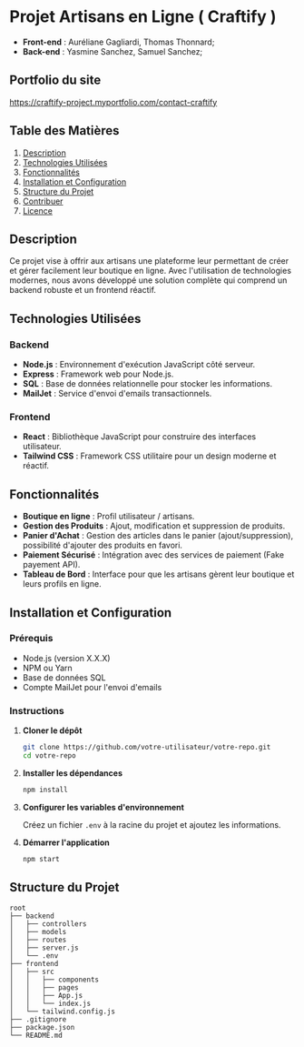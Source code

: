 # Projet Artisans en Ligne ( Craftify )

- **Front-end** : Auréliane Gagliardi,  Thomas Thonnard;
- **Back-end** : Yasmine Sanchez,  Samuel Sanchez;

## Portfolio du site

https://craftify-project.myportfolio.com/contact-craftify

## Table des Matières

1. [Description](#description)
2. [Technologies Utilisées](#technologies-utilisées)
3. [Fonctionnalités](#fonctionnalités)
4. [Installation et Configuration](#installation-et-configuration)
5. [Structure du Projet](#structure-du-projet)
6. [Contribuer](#contribuer)
7. [Licence](#licence)

## Description

Ce projet vise à offrir aux artisans une plateforme leur permettant de créer et gérer facilement leur boutique en ligne. Avec l'utilisation de technologies modernes, nous avons développé une solution complète qui comprend un backend robuste et un frontend réactif.

## Technologies Utilisées

### Backend

- **Node.js** : Environnement d'exécution JavaScript côté serveur.
- **Express** : Framework web pour Node.js.
- **SQL** : Base de données relationnelle pour stocker les informations.
- **MailJet** : Service d'envoi d'emails transactionnels.

### Frontend

- **React** : Bibliothèque JavaScript pour construire des interfaces utilisateur.
- **Tailwind CSS** : Framework CSS utilitaire pour un design moderne et réactif.

## Fonctionnalités

- **Boutique en ligne** : Profil utilisateur / artisans.
- **Gestion des Produits** : Ajout, modification et suppression de produits.
- **Panier d'Achat** : Gestion des articles dans le panier (ajout/suppression), possibilité d'ajouter des produits en favori.
- **Paiement Sécurisé** : Intégration avec des services de paiement (Fake payement API).
- **Tableau de Bord** : Interface pour que les artisans gèrent leur boutique et leurs profils en ligne.

## Installation et Configuration

### Prérequis

- Node.js (version X.X.X)
- NPM ou Yarn
- Base de données SQL
- Compte MailJet pour l'envoi d'emails

### Instructions

1. **Cloner le dépôt**

    ```bash
    git clone https://github.com/votre-utilisateur/votre-repo.git
    cd votre-repo
    ```

2. **Installer les dépendances**

    ```bash
    npm install
    ```

3. **Configurer les variables d'environnement**

    Créez un fichier `.env` à la racine du projet et ajoutez les informations.


4. **Démarrer l'application**

    ```bash
    npm start
    ```

## Structure du Projet

```plaintext
root
├── backend
│   ├── controllers
│   ├── models
│   ├── routes
│   ├── server.js
│   └── .env
├── frontend
│   ├── src
│   │   ├── components
│   │   ├── pages
│   │   ├── App.js
│   │   └── index.js
│   └── tailwind.config.js
├── .gitignore
├── package.json
└── README.md

